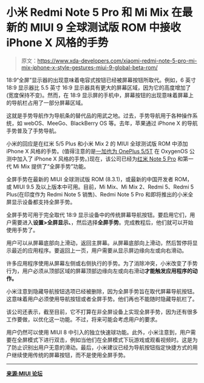 # 小米 Redmi Note 5 Pro 和 Mi Mix 在最新的 MIUI 9 全球测试版 ROM 中接收 iPhone X 风格的手势

> 原文：<https://www.xda-developers.com/xiaomi-redmi-note-5-pro-mi-mix-iphone-x-style-gestures-miui-9-global-beta-rom/>

18:9“全屏”显示器的出现意味着电容式按钮已经被屏幕按钮所取代。例如，6 英寸 18:9 显示器比 5.5 英寸 16:9 显示器具有更大的屏幕区域，因为它的高度增加了(宽度保持不变)。然而，在 18:9 显示屏的手机中，屏幕按钮的出现意味着屏幕上的导航栏占用了一部分屏幕区域。

这就是手势导航作为导航条的替代品的用武之地。过去，手势导航用于各种操作系统，如 webOS、MeeGo、BlackBerry OS 等。去年，苹果通过 iPhone X 的导航手势普及了手势导航。

小米的回应是在红米 5/5 Plus 和小米 Mix 2 的 MIUI 全球测试版 ROM 中添加 iPhone X 风格的手势。(值得注意的是[一加也为 OnePlus 5/5T](https://www.xda-developers.com/oxygenos-open-beta-5-3-oneplus-5-5t/) 在 OxygenOS 公测中加入了 iPhone X 风格的手势。)现在，该公司已经为[红米 Note 5 Pro](https://www.xda-developers.com/xiaomi-redmi-note-5-redmi-note-5-pro-hands-on/) 和第一代 Mi Mix 提供了“全屏手势”功能。

全屏手势在最新的 MIUI 全球测试版 ROM (8.3.1)，或最新的中国开发者 ROM，或 MIUI 9.5 及以上版本中可用。目前，Mi Mix、Mi Mix 2、Redmi 5、Redmi 5 Plus(在印度作为 Redmi Note 5 销售)、Redmi Note 5 Pro 和即将推出的小米全屏显示设备都支持全屏手势。

全屏手势可用于完全取代 18:9 显示设备中的传统屏幕导航按钮。要启用它们，用户需要进入**设置>全屏显示、**，然后选择**全屏手势**。完成教程后，他们就可以开始使用手势了。

用户可以从屏幕底部向上滑动，返回主屏幕。从屏幕底部向上滑动，然后暂停将显示最近的应用程序。要返回上一页，用户需要从显示屏边缘向左或向右滑动。

许多应用程序使用从屏幕左侧或右侧执行的手势。为了消除冲突，小米改变了手势行为，用户必须从顶部区域的屏幕顶部边缘向左或向右滑动**才能触发应用程序的动作。**

小米注意到隐藏导航按钮选项已经被删除，因为全屏手势旨在取代屏幕导航按钮。这意味着用户必须使用导航按钮或者全屏手势。他们再也不能随时隐藏导航栏了。

该公司还表示，截至目前，它不打算在非全屏设备上实现全屏手势，因为还有很多工作要做，以优化这一功能。不过，将来可能会考虑用户的要求。

用户仍然可以使用 MIUI 8 中引入的独立快速球功能。此外，小米注意到，用户需要在全屏模式下进行双击，例如当他们在全屏模式下玩游戏或观看视频时。这是为了防止识别出用户无意的滑动。最后，小米建议已经为导航按钮指定快捷方式的用户继续使用传统的屏幕按钮，而不是使用全屏手势。

* * *

[**来源:MIUI 论坛**](http://en.miui.com/thread-1971319-1-1.html)